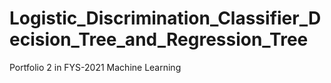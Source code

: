 # Logistic_Discrimination_Classifier_Decision_Tree_and_Regression_Tree
Portfolio 2 in FYS-2021 Machine Learning
